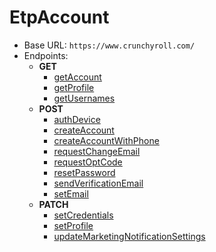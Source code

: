 EtpAccount
===========
* Base URL: `https://www.crunchyroll.com/`
* Endpoints: 
    * **GET**
        * [getAccount](./GET/getAccount.md)
        * [getProfile](./GET/getProfile.md)
        * [getUsernames](./GET/getUsernames.md)
    * **POST**
        * [authDevice](./POST/authDevice.md)
        * [createAccount](./POST/createAccount.md)
        * [createAccountWithPhone](./POST/createAccountWithPhone.md)
        * [requestChangeEmail](./POST/requestChangeEmail.md)
        * [requestOptCode](./POST/requestOptCode.md)
        * [resetPassword](./POST/resetPassword.md)
        * [sendVerificationEmail](./POST/sendVerificationEmail.md)
        * [setEmail](./POST/setEmail.md)
    * **PATCH**
        * [setCredentials](./PATCH/setCredentials.md)
        * [setProfile](./PATCH/setProfile.md)
        * [updateMarketingNotificationSettings](./PATCH/updateMarketingNotificationSettings.md)
